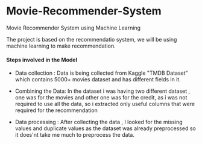 # Movie-Recommender-System
Movie Recommender System using Machine Learning

The project is based on the recommendatio system, we will be using machine learning to make recommendation.

<h4> Steps involved in the Model </h4>

- Data collection : Data is being collected from Kaggle "TMDB Dataset" which contains 5000+ movies dataset and has different fields in it.

- Combining the Data: In the dataset i was having two different dataset , one was for the movies and other one was for the credit, as i was not required to use all the data, so i extracted only useful columns that were required for the recommendation

- Data processing : After collecting the data , I looked for the missing values and duplicate values as the dataset was already preprocessed so it does'nt take me much to preprocess the data.


